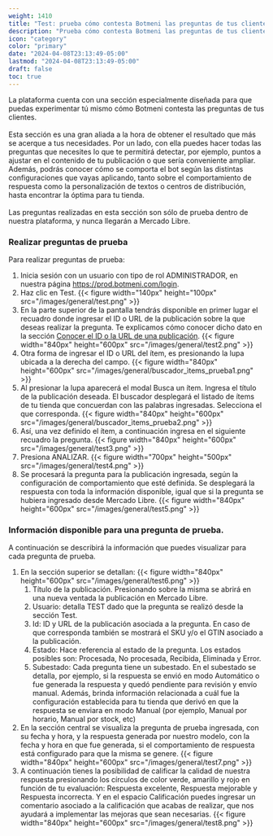 ```yaml
---
weight: 1410
title: "Test: prueba cómo contesta Botmeni las preguntas de tus clientes"
description: "Prueba cómo contesta Botmeni las preguntas de tus clientes"
icon: "category"
color: "primary"
date: "2024-04-08T23:13:49-05:00"
lastmod: "2024-04-08T23:13:49-05:00"
draft: false
toc: true
---
```


La plataforma cuenta con una sección especialmente diseñada para que puedas experimentar tú mismo cómo Botmeni contesta las preguntas de tus clientes. <br></br>
Esta sección es una gran aliada a la hora de obtener el resultado que más se acerque a tus necesidades. Por un lado, con ella puedes hacer todas las preguntas que necesites lo que te permitirá detectar, por ejemplo, puntos a ajustar en el contenido de tu publicación o que sería conveniente ampliar. Además, podrás conocer cómo se comporta el bot según las distintas configuraciones que vayas aplicando, tanto sobre el comportamiento de respuesta como la personalización de textos o centros de distribución, hasta encontrar la óptima para tu tienda.<br></br>
Las preguntas realizadas en esta sección son sólo de prueba dentro de nuestra plataforma, y nunca llegarán a Mercado Libre.

### Realizar preguntas de prueba

Para realizar preguntas de prueba:
1. Inicia sesión con un usuario con tipo de rol ADMINISTRADOR, en nuestra página <https://prod.botmeni.com/login>.
2. Haz clic en Test.
{{< figure width="140px" height="100px" src="/images/general/test.png" >}}
3. En la parte superior de la pantalla tendrás disponible en primer lugar el recuadro donde ingresar el ID o URL de la publicación sobre la que deseas realizar la pregunta. Te explicamos cómo conocer dicho dato en la sección [Conocer el ID o la URL de una publicación](../Prueba_botmeni/ID_URL_del_producto.md).
{{< figure width="840px" height="600px" src="/images/general/test2.png" >}}
4. Otra forma de ingresar el ID o URL del ítem, es presionando la lupa ubicada a la derecha del campo.
{{< figure width="840px" height="600px" src="/images/general/buscador_ìtems_prueba1.png" >}}
5. Al presionar la lupa aparecerá el modal Busca un ítem. Ingresa el título de la publicación deseada. El buscador desplegará el listado de ítems de tu tienda que concuerdan con las palabras ingresadas. Selecciona el que corresponda.
{{< figure width="840px" height="600px" src="/images/general/buscador_ìtems_prueba2.png" >}}
6. Así, una vez definido el ítem, a continuación ingresa en el siguiente recuadro la pregunta.
{{< figure width="840px" height="600px" src="/images/general/test3.png" >}}
5. Presiona ANALIZAR.
{{< figure width="700px" height="500px" src="/images/general/test4.png" >}}
6. Se procesará la pregunta para la publicación ingresada, según la configuración de comportamiento que esté definida. Se desplegará la respuesta con toda la información disponible, igual que si la pregunta se hubiera ingresado desde Mercado Libre.
{{< figure width="840px" height="600px" src="/images/general/test5.png" >}}

### Información disponible para una pregunta de prueba.
A continuación se describirá la información que puedes visualizar para cada pregunta de prueba.
1. En la sección superior se detallan:
{{< figure width="840px" height="600px" src="/images/general/test6.png" >}}
    1. Título de la publicación. Presionando sobre la misma se abrirá en una nueva ventada la publicación en Mercado Libre.
    2. Usuario: detalla TEST dado que la pregunta se realizó desde la sección Test. 
    3. Id: ID y URL de la publicación asociada a la pregunta. En caso de que corresponda también se mostrará el SKU y/o el GTIN asociado a la publicación.
    4. Estado: Hace referencia al estado de la pregunta. Los estados posibles son: Procesada, No procesada, Recibida, Eliminada y Error.
    5. Subestado: Cada pregunta tiene un subestado. En el subestado se detalla, por ejemplo, si la respuesta se envió en modo Automático o fue generada la respuesta y quedó pendiente para revisión y envío manual. Además, brinda información relacionada a cuál fue la configuración establecida para tu tienda que derivó en que la respuesta se enviara en modo Manual (por ejemplo, Manual por horario, Manual por stock, etc)
2. En la sección central se visualiza la pregunta de prueba ingresada, con su fecha y hora, y la respuesta generada por nuestro modelo, con la fecha y hora en que fue generada, si el comportamiento de respuesta está configurado para que la misma se genere.
{{< figure width="840px" height="600px" src="/images/general/test7.png" >}}
3.  A continuación tienes la posibilidad de calificar la calidad de nuestra respuesta presionando los círculos de color verde, amarillo y rojo en función de tu evaluación: Respuesta excelente, Respuesta mejorable y Respuesta incorrecta. Y en el espacio Calificación puedes ingresar un comentario asociado a la calificación que acabas de realizar, que nos ayudará a implementar las mejoras que sean necesarias.
{{< figure width="840px" height="600px" src="/images/general/test8.png" >}}



